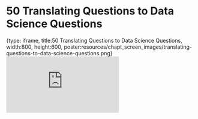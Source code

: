 # 50 Translating Questions to Data Science Questions
 
{type: iframe, title:50 Translating Questions to Data Science Questions, width:800, height:600, poster:resources/chapt_screen_images/translating-questions-to-data-science-questions.png}
![](https://datatrail-jhu.github.io/DataTrail/no_toc/translating-questions-to-data-science-questions.html)
 

 
